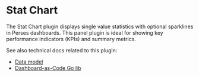 # Stat Chart

The Stat Chart plugin displays single value statistics with optional sparklines in Perses dashboards. This panel plugin is ideal for showing key performance indicators (KPIs) and summary metrics.

See also technical docs related to this plugin:

- [Data model](./model.md)
- [Dashboard-as-Code Go lib](./go-sdk.md)